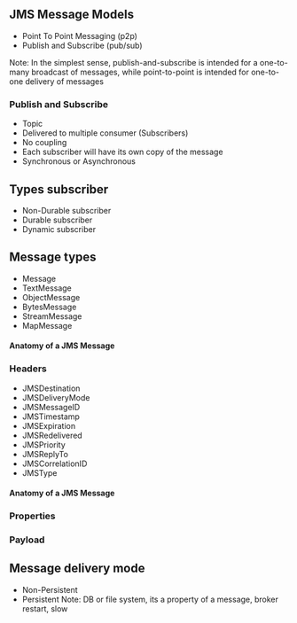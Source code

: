 ## JMS Message Models
* Point To Point Messaging (p2p)
* Publish and Subscribe (pub/sub)

Note:  In the simplest sense, publish-and-subscribe is intended for a one-to-many broadcast of messages, while point-to-point is intended for one-to-one delivery of messages



### Publish and Subscribe
* Topic
* Delivered to multiple consumer (Subscribers)
* No coupling
* Each subscriber will have its own copy of the message
* Synchronous or Asynchronous


## Types subscriber
* Non-Durable subscriber
* Durable subscriber
* Dynamic subscriber


## Message types
* Message
* TextMessage
* ObjectMessage
* BytesMessage
* StreamMessage
* MapMessage


#### Anatomy of a JMS Message
### Headers
* JMSDestination
* JMSDeliveryMode
* JMSMessageID
* JMSTimestamp
* JMSExpiration
* JMSRedelivered
* JMSPriority
* JMSReplyTo
* JMSCorrelationID
* JMSType


#### Anatomy of a JMS Message
###  Properties
###  Payload


## Message delivery mode
* Non-Persistent
* Persistent
Note: DB or file system, its a property of a message, broker restart, slow
